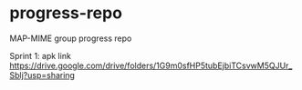 # progress-repo
MAP-MIME group progress repo

Sprint 1: apk link
https://drive.google.com/drive/folders/1G9m0sfHP5tubEjbiTCsvwM5QJUr_Sblj?usp=sharing
